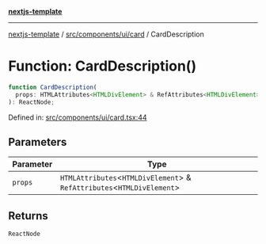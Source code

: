 [**nextjs-template**](../../../../../README.md)

---

[nextjs-template](../../../../../README.md) / [src/components/ui/card](../README.md) / CardDescription

# Function: CardDescription()

```ts
function CardDescription(
  props: HTMLAttributes<HTMLDivElement> & RefAttributes<HTMLDivElement>,
): ReactNode;
```

Defined in: [src/components/ui/card.tsx:44](https://github.com/Its-Satyajit/nextjs-template/blob/a020f2e64682696d16eea8be5c54d400aa09764e/src/components/ui/card.tsx#L44)

## Parameters

| Parameter | Type                                                                       |
| --------- | -------------------------------------------------------------------------- |
| `props`   | `HTMLAttributes`\<`HTMLDivElement`\> & `RefAttributes`\<`HTMLDivElement`\> |

## Returns

`ReactNode`
